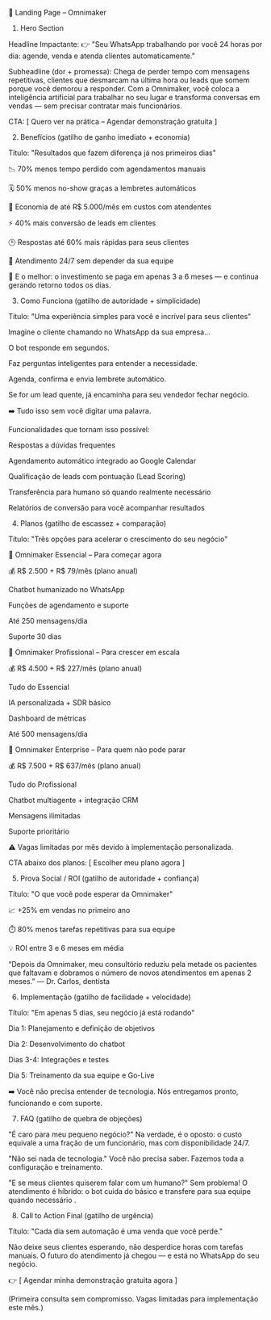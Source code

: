 🚀 Landing Page – Omnimaker
1. Hero Section

Headline Impactante:
👉 "Seu WhatsApp trabalhando por você 24 horas por dia: agende, venda e atenda clientes automaticamente."

Subheadline (dor + promessa):
Chega de perder tempo com mensagens repetitivas, clientes que desmarcam na última hora ou leads que somem porque você demorou a responder.
Com a Omnimaker, você coloca a inteligência artificial para trabalhar no seu lugar e transforma conversas em vendas — sem precisar contratar mais funcionários.

CTA:
[ Quero ver na prática – Agendar demonstração gratuita ]

2. Benefícios (gatilho de ganho imediato + economia)

Título: "Resultados que fazem diferença já nos primeiros dias"

📉 70% menos tempo perdido com agendamentos manuais

🗓️ 50% menos no-show graças a lembretes automáticos

💸 Economia de até R$ 5.000/mês em custos com atendentes

⚡ 40% mais conversão de leads em clientes

🕒 Respostas até 60% mais rápidas para seus clientes

🌙 Atendimento 24/7 sem depender da sua equipe

🔑 E o melhor: o investimento se paga em apenas 3 a 6 meses — e continua gerando retorno todos os dias.

3. Como Funciona (gatilho de autoridade + simplicidade)

Título: "Uma experiência simples para você e incrível para seus clientes"

Imagine o cliente chamando no WhatsApp da sua empresa…

O bot responde em segundos.

Faz perguntas inteligentes para entender a necessidade.

Agenda, confirma e envia lembrete automático.

Se for um lead quente, já encaminha para seu vendedor fechar negócio.

➡️ Tudo isso sem você digitar uma palavra.

Funcionalidades que tornam isso possível:

Respostas a dúvidas frequentes

Agendamento automático integrado ao Google Calendar

Qualificação de leads com pontuação (Lead Scoring)

Transferência para humano só quando realmente necessário

Relatórios de conversão para você acompanhar resultados

4. Planos (gatilho de escassez + comparação)

Título: "Três opções para acelerar o crescimento do seu negócio"

🔹 Omnimaker Essencial – Para começar agora

💰 R$ 2.500 + R$ 79/mês (plano anual)

Chatbot humanizado no WhatsApp

Funções de agendamento e suporte

Até 250 mensagens/dia

Suporte 30 dias

🔹 Omnimaker Profissional – Para crescer em escala

💰 R$ 4.500 + R$ 227/mês (plano anual)

Tudo do Essencial

IA personalizada + SDR básico

Dashboard de métricas

Até 500 mensagens/dia

🔹 Omnimaker Enterprise – Para quem não pode parar

💰 R$ 7.500 + R$ 637/mês (plano anual)

Tudo do Profissional

Chatbot multiagente + integração CRM

Mensagens ilimitadas

Suporte prioritário

⚠️ Vagas limitadas por mês devido à implementação personalizada.

CTA abaixo dos planos:
[ Escolher meu plano agora ]

5. Prova Social / ROI (gatilho de autoridade + confiança)

Título: "O que você pode esperar da Omnimaker"

📈 +25% em vendas no primeiro ano

⏱️ 80% menos tarefas repetitivas para sua equipe

💡 ROI entre 3 e 6 meses em média

“Depois da Omnimaker, meu consultório reduziu pela metade os pacientes que faltavam e dobramos o número de novos atendimentos em apenas 2 meses.”
— Dr. Carlos, dentista

6. Implementação (gatilho de facilidade + velocidade)

Título: "Em apenas 5 dias, seu negócio já está rodando"

Dia 1: Planejamento e definição de objetivos

Dia 2: Desenvolvimento do chatbot

Dias 3-4: Integrações e testes

Dia 5: Treinamento da sua equipe e Go-Live

➡️ Você não precisa entender de tecnologia. Nós entregamos pronto, funcionando e com suporte.

7. FAQ (gatilho de quebra de objeções)

"É caro para meu pequeno negócio?"
Na verdade, é o oposto: o custo equivale a uma fração de um funcionário, mas com disponibilidade 24/7.

"Não sei nada de tecnologia."
Você não precisa saber. Fazemos toda a configuração e treinamento.

"E se meus clientes quiserem falar com um humano?"
Sem problema! O atendimento é híbrido: o bot cuida do básico e transfere para sua equipe quando necessário
.

8. Call to Action Final (gatilho de urgência)

Título: "Cada dia sem automação é uma venda que você perde."

Não deixe seus clientes esperando, não desperdice horas com tarefas manuais.
O futuro do atendimento já chegou — e está no WhatsApp do seu negócio.

👉 [ Agendar minha demonstração gratuita agora ]

(Primeira consulta sem compromisso. Vagas limitadas para implementação este mês.)